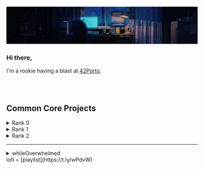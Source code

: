 
<p align="center">
   <img src="https://github.com/hen-lima/hen-lima/blob/main/banner.gif"/> 
  
### <p align="left">Hi there,</p> 
   
  I'm a rookie having a blast at [42Porto](https://www.42porto.com/).



   
  
<br><br>
## Common Core Projects

<details>
  <summary>Rank 0</summary>
   
  - [Libft](https://github.com/hen-lima/student42/tree/master/Libft) : my own C library
</details>

<details>
  <summary>Rank 1</summary>
   
  - [ft_printf](https://github.com/hen-lima/student42/tree/master/Printf) : pretty much a printf, minus the flags
  - [get_next_line](https://github.com/hen-lima/student42/tree/master/get_next_line) : returning a line read from a file descriptor
  - [Born2beroot](https://github.com/yourusername/project2) : virtual machine; no codes here, only the project description 
</details>  

<details>
  <summary>Rank 2</summary>
   
  - [push_swap](https://github.com/hen-lima/student42/tree/master/push_swap) : sorting stuff with minimum effort
</details>

---

<details>
  <summary>whileOverwhelmed</summary>
   
```javascript
while (overwhelmed)
     listenTo(lofi);
```
</details>
lofi = [playlist](https://t.ly/wPdvW)


